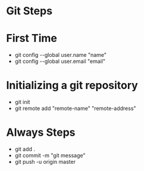 # Git Steps

# First Time

* git config --global user.name "name"
* git config --global user.email "email"

# Initializing a git repository

* git init
* git remote add "remote-name" "remote-address"

# Always Steps

* git add .
* git commit -m "git message"
* git push -u origin master